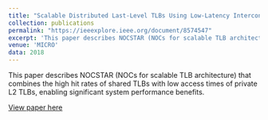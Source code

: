 ```yaml
---
title: "Scalable Distributed Last-Level TLBs Using Low-Latency Interconnects"
collection: publications
permalink: "https://ieeexplore.ieee.org/document/8574547"
excerpt: 'This paper describes NOCSTAR (NOCs for scalable TLB architecture) that combines the high hit rates of shared TLBs with low access times of private L2 TLBs, enabling significant system performance benefits.'
venue: 'MICRO'
data: 2018
---
```

This paper describes NOCSTAR (NOCs for scalable TLB architecture) that combines the high hit rates of shared TLBs with low access times of private L2 TLBs, enabling significant system performance benefits.

[View paper here](https://ieeexplore.ieee.org/document/8574547)

